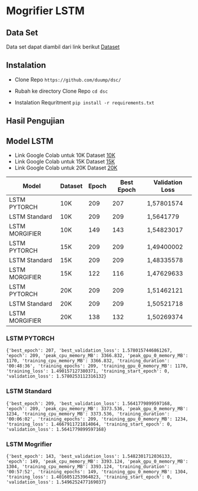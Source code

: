 # Mogrifier LSTM 

## Data Set
Data set dapat diambil dari link berikut
[Dataset](https://github.com/duump/dsc/blob/main/brown.txt)

## Instalation
*  Clone Repo
`https://github.com/duump/dsc/`

* Rubah ke directory Clone Repo
`cd dsc`

*  Instalation Requritment
`pip install -r requirements.txt`

## Hasil Pengujian
## Model LSTM

* Link Google Colab untuk 10K Dataset [10K](https://colab.research.google.com/drive/1hWramWZkPAu1xJd7QbiYM0W8WSgMH1PT?usp=sharing)
* Link Google Colab untuk 15K Dataset [15K](https://colab.research.google.com/drive/1v3o-eShGoT11biy0McY1bP2_EDbLnOu8?usp=sharing)
* Link Google Colab untuk 20K Dataset [20K](https://colab.research.google.com/drive/16B0MJNSsSt7A4rW1o8O6jx47e0h-Ol3c?usp=sharing)

| Model           | Dataset   | Epoch            |  Best Epoch           |  Validation Loss |
| --------------- | ---------  | ---------------- | --------------------- | ---------------- |
| LSTM PYTORCH    | 10K         | 209              |  207                  |  1,57801574      |
| LSTM Standard| 10K          | 209              |  209                  |  1,5641779      |
| LSTM MORGIFIER| 10K          | 149              |  143                  |  1,54823017   |
| LSTM PYTORCH    | 15K          | 209              |  209                  |  1,49400002      |
| LSTM Standard| 15K         | 209              |  209                  |  1,48335578      |
| LSTM MORGIFIER| 15K         | 122              |  116                  |  1,47629633   |
| LSTM PYTORCH    | 20K          | 209              |  209                  |  1,51462121      ​|
| LSTM Standard| 20K        | 209              |  209                  |  1,50521718      ​|
| LSTM MORGIFIER| 20K          | 138              |  132                  |  1,50269374 ​|







### LSTM PYTORCH
`{'best_epoch': 207, 'best_validation_loss': 1.5780157446861267, 'epoch': 209, 'peak_cpu_memory_MB': 3366.832, 'peak_gpu_0_memory_MB': 1170, 'training_cpu_memory_MB': 3366.832, 'training_duration': '00:48:36', 'training_epochs': 209, 'training_gpu_0_memory_MB': 1170, 'training_loss': 1.490157127380371, 'training_start_epoch': 0, 'validation_loss': 1.5780253112316132}
`

### LSTM Standard
`{'best_epoch': 209, 'best_validation_loss': 1.5641779899597168, 'epoch': 209, 'peak_cpu_memory_MB': 3373.536, 'peak_gpu_0_memory_MB': 1234, 'training_cpu_memory_MB': 3373.536, 'training_duration': '00:06:02', 'training_epochs': 209, 'training_gpu_0_memory_MB': 1234, 'training_loss': 1.4667911721814064, 'training_start_epoch': 0, 'validation_loss': 1.5641779899597168}
`


### LSTM Mogrifier

`{'best_epoch': 143, 'best_validation_loss': 1.5482301712036133, 'epoch': 149, 'peak_cpu_memory_MB': 3393.124, 'peak_gpu_0_memory_MB': 1304, 'training_cpu_memory_MB': 3393.124, 'training_duration': '00:57:52', 'training_epochs': 149, 'training_gpu_0_memory_MB': 1304, 'training_loss': 1.4016051253964823, 'training_start_epoch': 0, 'validation_loss': 1.5496252477169037}
`
